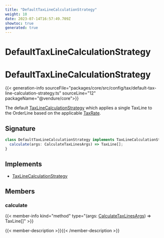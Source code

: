 ```yaml
---
title: "DefaultTaxLineCalculationStrategy"
weight: 10
date: 2023-07-14T16:57:49.709Z
showtoc: true
generated: true
---
```

<!-- This file was generated from the Vendure source. Do not modify. Instead, re-run the "docs:build" script -->

# DefaultTaxLineCalculationStrategy
<div class="symbol">


# DefaultTaxLineCalculationStrategy

{{< generation-info sourceFile="packages/core/src/config/tax/default-tax-line-calculation-strategy.ts" sourceLine="12" packageName="@vendure/core">}}

The default <a href='/typescript-api/tax/tax-line-calculation-strategy#taxlinecalculationstrategy'>TaxLineCalculationStrategy</a> which applies a single TaxLine to the OrderLine
based on the applicable <a href='/typescript-api/entities/tax-rate#taxrate'>TaxRate</a>.

## Signature

```TypeScript
class DefaultTaxLineCalculationStrategy implements TaxLineCalculationStrategy {
  calculate(args: CalculateTaxLinesArgs) => TaxLine[];
}
```
## Implements

 * <a href='/typescript-api/tax/tax-line-calculation-strategy#taxlinecalculationstrategy'>TaxLineCalculationStrategy</a>


## Members

### calculate

{{< member-info kind="method" type="(args: <a href='/typescript-api/tax/tax-line-calculation-strategy#calculatetaxlinesargs'>CalculateTaxLinesArgs</a>) => TaxLine[]"  >}}

{{< member-description >}}{{< /member-description >}}


</div>
